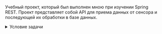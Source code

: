 Учебный проект, который был выполнен мною при изучении Spring REST. Проект представляет собой API для приема данных от сенсора и последующей их обработки в базе данных.
<details><summary>Условие задачи</summary>
![image](https://github.com/maksim25y/FirstRestApp/assets/131711956/9feffed3-9f0b-4318-96f9-02f98532d998)
![image](https://github.com/maksim25y/FirstRestApp/assets/131711956/2543c067-89fd-4f8d-bd2f-83ac897923fc)
![image](https://github.com/maksim25y/FirstRestApp/assets/131711956/fe3250a5-5f4a-44fc-8f5d-13fe90951ea3)
![image](https://github.com/maksim25y/FirstRestApp/assets/131711956/fb985a5a-01b8-49ca-9988-ca1a7e5ca37b)
![image](https://github.com/maksim25y/FirstRestApp/assets/131711956/52bbfdc3-398f-4eea-b974-271ed3978064)
![image](https://github.com/maksim25y/FirstRestApp/assets/131711956/a8f391d8-0cd1-4b81-83f3-036f7a1d8211)
![image](https://github.com/maksim25y/FirstRestApp/assets/131711956/d7459930-e3d0-44c7-afce-33adc45b5153)
![image](https://github.com/maksim25y/FirstRestApp/assets/131711956/60ba90c0-baf7-4133-a6f1-d5c0e7b3c172)
![image](https://github.com/maksim25y/FirstRestApp/assets/131711956/655ee987-d73b-44c1-8d2d-3815e51580ec)
![image](https://github.com/maksim25y/FirstRestApp/assets/131711956/5e4659a0-a4a4-45e7-887a-54310de51846)
![image](https://github.com/maksim25y/FirstRestApp/assets/131711956/a4bdbe3e-2d16-4ab6-bbe8-83b62e97dfba)
![image](https://github.com/maksim25y/FirstRestApp/assets/131711956/a5e56f99-8d4c-4b75-b27f-9cab56fb5bfd)
</details>










